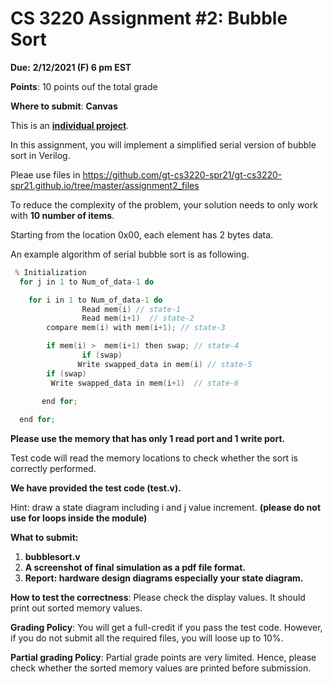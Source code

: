 # CS 3220 Assignment #2: Bubble Sort

**Due:** **2/12/2021 (F) 6 pm EST**

**Points**: 10 points ouf the total grade 

**Where to submit**: **Canvas** 

This is an **<u> individual project</u>**. 

In this assignment, you will implement a simplified serial version of  bubble sort in Verilog. 

Pleae use files in https://github.com/gt-cs3220-spr21/gt-cs3220-spr21.github.io/tree/master/assignment2_files 

To reduce the complexity of the problem, your solution needs to only work with **10 number of items**. 

Starting from the location 0x00, each element has 2 bytes data. 



An example algorithm of serial bubble sort is as following.  

````c
 % Initialization 
  for j in 1 to Num_of_data-1 do 

    for i in 1 to Num_of_data-1 do 
				Read mem(i) // state-1 
				Read mem(i+1)  // state-2
       	compare mem(i) with mem(i+1); // state-3 

        if mem(i) >  mem(i+1) then swap; // state-4 
				if (swap)
			   Write swapped_data in mem(i) // state-5 
        if (swap)
         Write swapped_data in mem(i+1)  // state-6 
		
       end for; 

  end for;  
````


**Please use the memory that has only 1 read port and 1 write port.** 


Test code will read the memory locations to check whether the sort is correctly performed. 

**We have provided the test code (test.v).** 

Hint: draw a state diagram including i and j value  increment. **(please do not use for loops inside the module)** 

**What to submit:**
1. **bubblesort.v**
2. **A screenshot of final simulation as a pdf file format.**
3. **Report: hardware design diagrams especially your state diagram.**

**How to test the correctness**: Please check the display values. It should print out sorted memory values. 



**Grading Policy**: You will get a full-credit if you pass the test code. However, if you do not submit all the required files, you will loose up to 10%. 



**Partial grading Policy**: Partial grade points are very limited. Hence, please check whether the sorted memory values are printed before submission. 

 

 

 

 

